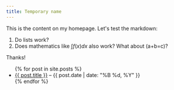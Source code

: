 ```yaml
---
title: Temporary name
---
```


This is the content on my homepage. Let's test the markdown:

1. Do lists work?
2. Does mathematics like $\int f(x) dx$ also work? What about \(a+b=c\)?

Thanks!

<ul>
  {% for post in site.posts %}
    <li>
      <a href="{{ post.url }}">{{ post.title }}</a> – {{ post.date | date: "%B %d, %Y" }}
    </li>
  {% endfor %}
</ul>

